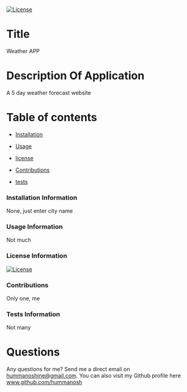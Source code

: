 [![License](https://img.shields.io/badge/License-Apache_2.0-blue.svg)](https://opensource.org/licenses/Apache-2.0)
# Title 
Weather APP
# Description Of Application 
A 5 day weather forecast website

# Table of contents


* [Installation](#installation)

* [Usage](#usage)

* [license](#license)

* [Contributions](#contributions)

* [tests](#tests)

### Installation Information
<a name ="installation"> </a>
None, just enter city name

### Usage Information
<a name ="usage"> </a>
Not much

### License Information
<a name ="license"> </a>
[![License](https://img.shields.io/badge/License-Apache_2.0-blue.svg)](https://opensource.org/licenses/Apache-2.0)

### Contributions
<a name ="contributions"> </a>
Only one, me

### Tests Information
<a name ="tests"> </a>
Not many

# Questions

Any questions for me? Send me a direct email on hummanoshine@gmail.com.
You can also visit my Github profile here www.github.com/hummanosh
